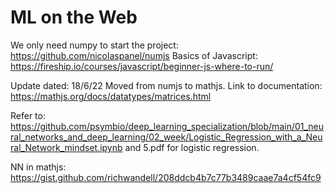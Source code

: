 # ML on the Web

We only need numpy to start the project: https://github.com/nicolaspanel/numjs
Basics of Javascript: https://fireship.io/courses/javascript/beginner-js-where-to-run/

Update dated: 18/6/22
Moved from numjs to mathjs.
Link to documentation: https://mathjs.org/docs/datatypes/matrices.html

Refer to: https://github.com/psymbio/deep_learning_specialization/blob/main/01_neural_networks_and_deep_learning/02_week/Logistic_Regression_with_a_Neural_Network_mindset.ipynb and 5.pdf for logistic regression.

NN in mathjs: https://gist.github.com/richwandell/208ddcb4b7c77b3489caae7a4cf54fc9